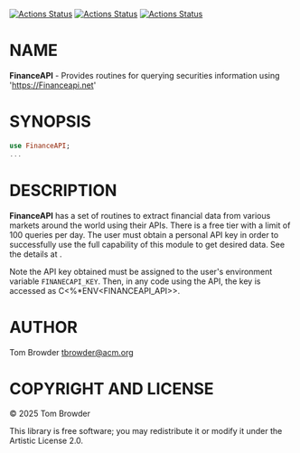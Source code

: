 [![Actions Status](https://github.com/tbrowder/FinanceAPI/actions/workflows/linux.yml/badge.svg)](https://github.com/tbrowder/FinanceAPI/actions) [![Actions Status](https://github.com/tbrowder/FinanceAPI/actions/workflows/macos.yml/badge.svg)](https://github.com/tbrowder/FinanceAPI/actions) [![Actions Status](https://github.com/tbrowder/FinanceAPI/actions/workflows/windows.yml/badge.svg)](https://github.com/tbrowder/FinanceAPI/actions)

NAME
====

**FinanceAPI** - Provides routines for querying securities information using 'https://Financeapi.net'

SYNOPSIS
========

```raku
use FinanceAPI;
...
```

DESCRIPTION
===========

**FinanceAPI** has a set of routines to extract financial data from various markets around the world using their APIs. There is a free tier with a limit of 100 queries per day. The user must obtain a personal API key in order to successfully use the full capability of this module to get desired data. See the details at [](https://financeapi.net).

Note the API key obtained must be assigned to the user's environment variable `FINANECAPI_KEY`. Then, in any code using the API, the key is accessed as C<%*ENV<FINANCEAPI_API>>.

AUTHOR
======

Tom Browder <tbrowder@acm.org>

COPYRIGHT AND LICENSE
=====================

© 2025 Tom Browder

This library is free software; you may redistribute it or modify it under the Artistic License 2.0.


